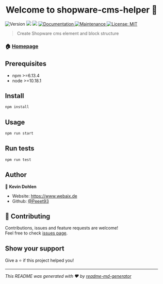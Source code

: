 <h1 align="center">Welcome to shopware-cms-helper 👋</h1>
<p>
  <img alt="Version" src="https://img.shields.io/badge/version-1.2.0-blue.svg?cacheSeconds=2592000" />
  <img src="https://img.shields.io/badge/npm-%3E%3D6.13.4-blue.svg" />
  <img src="https://img.shields.io/badge/node-%3E%3D10.18.1-blue.svg" />
  <a href="https://github.com/Peeet93/shopware-cms-helper#readme" target="_blank">
    <img alt="Documentation" src="https://img.shields.io/badge/documentation-yes-brightgreen.svg" />
  </a>
  <a href="https://github.com/Peeet93/shopware-cms-helper/graphs/commit-activity" target="_blank">
    <img alt="Maintenance" src="https://img.shields.io/badge/Maintained%3F-yes-green.svg" />
  </a>
  <a href="#" target="_blank">
    <img alt="License: MIT" src="https://img.shields.io/github/license/Peeet93/shopware-cms-helper" />
  </a>
</p>

> Create Shopware cms element and block structure

### 🏠 [Homepage](https://github.com/Peeet93/shopware-cms-helper#readme)

## Prerequisites

- npm >=6.13.4
- node >=10.18.1

## Install

```sh
npm install
```

## Usage

```sh
npm run start
```

## Run tests

```sh
npm run test
```

## Author

👤 **Kevin Dohlen**

* Website: https://www.webaix.de
* Github: [@Peeet93](https://github.com/Peeet93)

## 🤝 Contributing

Contributions, issues and feature requests are welcome!<br />Feel free to check [issues page](https://github.com/Peeet93/shopware-cms-helper/issues). 

## Show your support

Give a ⭐️ if this project helped you!

***
_This README was generated with ❤️ by [readme-md-generator](https://github.com/kefranabg/readme-md-generator)_